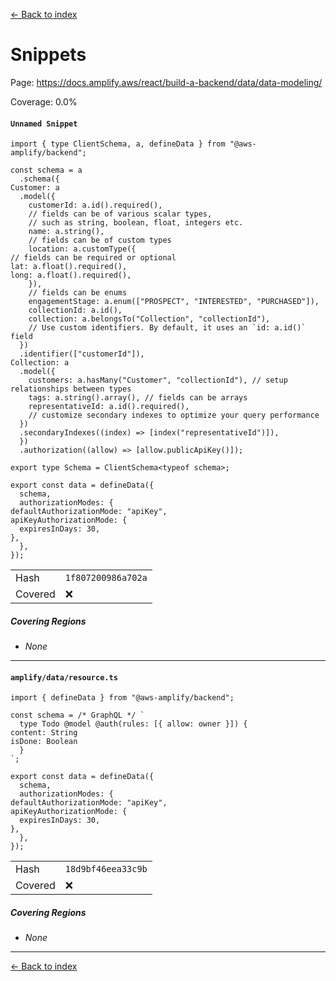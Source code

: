 [<- Back to index](../../../../../docs-pages.md)

#  Snippets

Page: https://docs.amplify.aws/react/build-a-backend/data/data-modeling/

Coverage: 0.0%

#### `Unnamed Snippet`

~~~
import { type ClientSchema, a, defineData } from "@aws-amplify/backend";

const schema = a
  .schema({
Customer: a
  .model({
    customerId: a.id().required(),
    // fields can be of various scalar types,
    // such as string, boolean, float, integers etc.
    name: a.string(),
    // fields can be of custom types
    location: a.customType({
// fields can be required or optional
lat: a.float().required(),
long: a.float().required(),
    }),
    // fields can be enums
    engagementStage: a.enum(["PROSPECT", "INTERESTED", "PURCHASED"]),
    collectionId: a.id(),
    collection: a.belongsTo("Collection", "collectionId"),
    // Use custom identifiers. By default, it uses an `id: a.id()` field
  })
  .identifier(["customerId"]),
Collection: a
  .model({
    customers: a.hasMany("Customer", "collectionId"), // setup relationships between types
    tags: a.string().array(), // fields can be arrays
    representativeId: a.id().required(),
    // customize secondary indexes to optimize your query performance
  })
  .secondaryIndexes((index) => [index("representativeId")]),
  })
  .authorization((allow) => [allow.publicApiKey()]);

export type Schema = ClientSchema<typeof schema>;

export const data = defineData({
  schema,
  authorizationModes: {
defaultAuthorizationMode: "apiKey",
apiKeyAuthorizationMode: {
  expiresInDays: 30,
},
  },
});

~~~

| | |
| -- | -- |
| Hash | `1f807200986a702a` |
| Covered | ❌ |

##### Covering Regions

- *None*

---

#### `amplify/data/resource.ts`

~~~
import { defineData } from "@aws-amplify/backend";

const schema = /* GraphQL */ `
  type Todo @model @auth(rules: [{ allow: owner }]) {
content: String
isDone: Boolean
  }
`;

export const data = defineData({
  schema,
  authorizationModes: {
defaultAuthorizationMode: "apiKey",
apiKeyAuthorizationMode: {
  expiresInDays: 30,
},
  },
});

~~~

| | |
| -- | -- |
| Hash | `18d9bf46eea33c9b` |
| Covered | ❌ |

##### Covering Regions

- *None*

---

[<- Back to index](../../../../../docs-pages.md)
